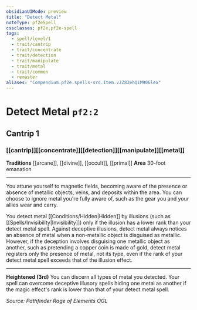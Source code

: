 ```yaml
---
obsidianUIMode: preview
title: "Detect Metal"
noteType: pf2eSpell
cssclasses: pf2e,pf2e-spell
tags:
  - spell/level/1
  - trait/cantrip
  - trait/concentrate
  - trait/detection
  - trait/manipulate
  - trait/metal
  - trait/common
  - remaster
aliases: "Compendium.pf2e.spells-srd.Item.vJZ83ehQiM906lea" 
---
```

# Detect Metal  `pf2:2`  
## Cantrip 1
### [[cantrip]][[concentrate]][[detection]][[manipulate]][[metal]]
**Traditions** [[arcane]], [[divine]], [[occult]], [[primal]]
**Area** 30-foot emanation
* * * 
You attune yourself to magnetic fields, becoming aware of the presence or absence of metallic objects, veins, and deposits within the area. You can choose to ignore metal you're fully aware of, such as the gear you and your allies wear and carry.

You detect metal [[Conditions/Hidden|Hidden]] by illusions (such as [[Spells/Invisibility|Invisibility]]) only if the illusion has a lower rank than your detect metal spell. Against deceptive illusions, detect metal always notices an absence of metal when a non-metallic object is disguised as metallic. However, if the deception involves disguising one metallic object as another, such as pretending a copper coin is made of gold, detect metal registers only the presence of metal, not its type, even if the rank of your detect metal spell exceeds that of the illusion effect.

* * *

**Heightened (3rd)** You can discern all types of metal you detected. Your spell can overcome deceptive illusory spells hiding one metal as another if the magic effect's rank is lower than that of your detect metal spell.

*Source: Pathfinder Rage of Elements*
*OGL*